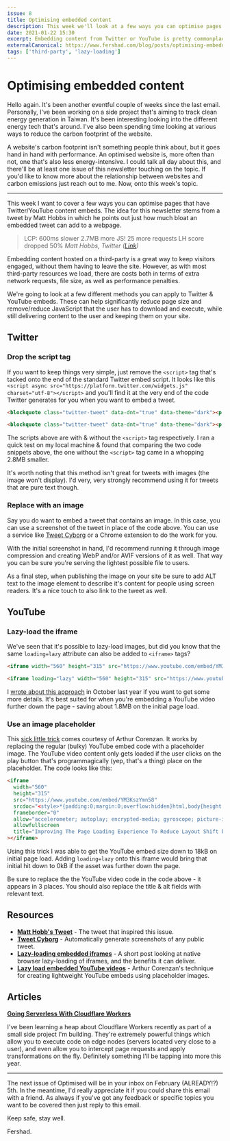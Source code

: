 ```yaml
---
issue: 8
title: Optimising embedded content
description: This week we'll look at a few ways you can optimise pages on your websites that have Twitter/YouTube content embedded within.
date: 2021-01-22 15:30
excerpt: Embedding content from Twitter or YouTube is pretty commonplace these days. However, the code these services provide isn't always the most optimised. This week we'll look at a few ways you can optimise pages on your websites that have Twitter/YouTube content embedded within.
externalCanonical: https://www.fershad.com/blog/posts/optimising-embedded-content
tags: ['third-party', 'lazy-loading']
---
```

# Optimising embedded content

Hello again. It's been another eventful couple of weeks since the last email. Personally, I've been working on a side project that's aiming to track clean energy generation in Taiwan. It's been interesting looking into the different energy tech that's around. I've also been spending time looking at various ways to reduce the carbon footprint of the website.

A website's carbon footprint isn't something people think about, but it goes hand in hand with performance. An optimised website is, more often than not, one that's also less energy-intensive. I could talk all day about this, and there'll be at least one issue of this newsletter touching on the topic. If you'd like to know more about the relationship between websites and carbon emissions just reach out to me. Now, onto this week's topic.

***

This week I want to cover a few ways you can optimise pages that have Twitter/YouTube content embeds. The idea for this newsletter stems from a tweet by Matt Hobbs in which he points out just how much bloat an embedded tweet can add to a webpage.

> LCP: 600ms slower
> 2.7MB more JS!
> 25 more requests
> LH score dropped 50%
> *Matt Hobbs, Twitter ([Link](https://twitter.com/TheRealNooshu/status/1350578919389470721))*

Embedding content hosted on a third-party is a great way to keep visitors engaged, without them having to leave the site. However, as with most third-party resources we load, there are costs both in terms of extra network requests, file size, as well as performance penalties.

We're going to look at a few different methods you can apply to Twitter & YouTube embeds. These can help significantly reduce page size and remove/reduce JavaScript that the user has to download and execute, while still delivering content to the user and keeping them on your site.

## Twitter

### Drop the script tag

If you want to keep things very simple, just remove the `<script>` tag that's tacked onto the end of the standard Twitter embed script. It looks like this `<script async src="https://platform.twitter.com/widgets.js" charset="utf-8"></script>` and you'll find it at the very end of the code Twitter generates for you when you want to embed a tweet.

```html
<blockquote class="twitter-tweet" data-dnt="true" data-theme="dark"><p lang="en" dir="ltr">Bernie...go home already <a href="https://t.co/Ok1WpgjgJS">pic.twitter.com/Ok1WpgjgJS</a></p>&mdash; The Daily Show (@TheDailyShow) <a href="https://twitter.com/TheDailyShow/status/1352074243911999489?ref_src=twsrc%5Etfw">January 21, 2021</a></blockquote> <script async src="https://platform.twitter.com/widgets.js" charset="utf-8"></script>
```

```html
<blockquote class="twitter-tweet" data-dnt="true" data-theme="dark"><p lang="en" dir="ltr">Bernie...go home already <a href="https://t.co/Ok1WpgjgJS">pic.twitter.com/Ok1WpgjgJS</a></p>&mdash; The Daily Show (@TheDailyShow) <a href="https://twitter.com/TheDailyShow/status/1352074243911999489?ref_src=twsrc%5Etfw">January 21, 2021</a></blockquote>
```

The scripts above are with & without the `<script>` tag respectively. I ran a quick test on my local machine & found that comparing the two code snippets above, the one without the `<script>` tag came in a whopping 2.8MB smaller.

It's worth noting that this method isn't great for tweets with images (the image won't display). I'd very, very strongly recommend using it for tweets that are pure text though.

### Replace with an image

Say you do want to embed a tweet that contains an image. In this case, you can use a screenshot of the tweet in place of the code above. You can use a service like [Tweet Cyborg](https://tweetcyborg.com/) or a Chrome extension to do the work for you.

With the initial screenshot in hand, I'd recommend running it through image compression and creating WebP and/or AVIF versions of it as well. That way you can be sure you're serving the lightest possible file to users.

As a final step, when publishing the image on your site be sure to add ALT text to the image element to describe it's content for people using screen readers. It's a nice touch to also link to the tweet as well.

## YouTube

### Lazy-load the iframe

We've seen that it's possible to lazy-load images, but did you know that the same `loading=lazy` attribute can also be added to `<iframe>` tags?

```html
<iframe width="560" height="315" src="https://www.youtube.com/embed/YM3KszYmn58" frameborder="0" allow="accelerometer; autoplay; clipboard-write; encrypted-media; gyroscope; picture-in-picture" allowfullscreen></iframe>
```

```html
<iframe loading="lazy" width="560" height="315" src="https://www.youtube.com/embed/YM3KszYmn58" frameborder="0" allow="accelerometer; autoplay; clipboard-write; encrypted-media; gyroscope; picture-in-picture" allowfullscreen></iframe>
```

I [wrote about this approach](https://www.fershad.com/blog/posts/lazy-loading-embedded-iframes/) in October last year if you want to get some more details. It's best suited for when you're embedding a YouTube video further down the page - saving about 1.8MB on the initial page load.

### Use an image placeholder

This [sick little trick](https://css-tricks.com/lazy-load-embedded-youtube-videos/) comes courtesy of Arthur Corenzan. It works by replacing the regular (bulky) YouTube embed code with a placeholder image. The YouTube video content only gets loaded if the user clicks on the play button that's programmagically (yep, that's a thing) place on the placeholder. The code looks like this:

```html
<iframe
  width="560"
  height="315"
  src="https://www.youtube.com/embed/YM3KszYmn58"
  srcdoc="<style>*{padding:0;margin:0;overflow:hidden}html,body{height:100%}img,span{position:absolute;width:100%;top:0;bottom:0;margin:auto}span{height:1.5em;text-align:center;font:48px/1.5 sans-serif;color:white;text-shadow:0 0 0.5em black}</style><a href=https://www.youtube.com/embed/YM3KszYmn58?autoplay=1><img src=https://img.youtube.com/vi/YM3KszYmn58/hqdefault.jpg alt='Improving The Page Loading Experience To Reduce Layout Shift by Jen Simmons'><span>▶</span></a>"
  frameborder="0"
  allow="accelerometer; autoplay; encrypted-media; gyroscope; picture-in-picture"
  allowfullscreen
  title="Improving The Page Loading Experience To Reduce Layout Shift by Jen Simmons"
></iframe>
```

Using this trick I was able to get the YouTube embed size down to 18kB on initial page load. Adding `loading=lazy` onto this iframe would bring that initial hit down to 0kB if the asset was further down the page.

Be sure to replace the the YouTube video code in the code above - it appears in 3 places. You should also replace the title & alt fields with relevant text.

## Resources

- **[Matt Hobb's Tweet](https://twitter.com/TheRealNooshu/status/1350578919389470721)**  - The tweet that inspired this issue.
- **[Tweet Cyborg](https://tweetcyborg.com/)** - Automatically generate screenshots of any public tweet.
- **[Lazy-loading embedded iframes](https://www.fershad.com/blog/posts/lazy-loading-embedded-iframes/)** - A short post looking at native browser lazy-loading of iframes, and the benefits it can deliver.
- **[Lazy load embedded YouTube videos](https://css-tricks.com/lazy-load-embedded-youtube-videos/)** - Arthur Corenzan's technique for creating lightweight YouTube embeds using placeholder images.

## Articles

**[Going Serverless With Cloudflare Workers](https://www.smashingmagazine.com/2019/04/cloudflare-workers-serverless/)**

I've been learning a heap about Cloudflare Workers recently as part of a small side project I'm building. They're extremely powerful things which allow you to execute code on edge nodes (servers located very close to a user), and even allow you to intercept page requests and apply transformations on the fly. Definitely something I'll be tapping into more this year.

---

The next issue of Optimised will be in your inbox on February (ALREADY!?) 5th. In the meantime, I'd really appreciate it if you could share this email with a friend. As always if you've got any feedback or specific topics you want to be covered then just reply to this email.

Keep safe, stay well.

Fershad.